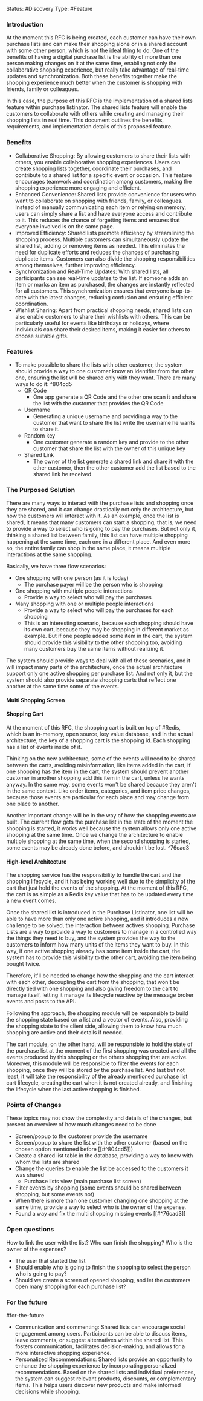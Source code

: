 Status: #Discovery 
Type: #Feature 


### Introduction

At the moment this RFC is being created, each customer can have their own purchase lists and can make their shopping alone or in a shared account with some other person, which is not the ideal thing to do. One of the benefits of having a digital purchase list is the ability of more than one person making changes on it at the same time, enabling not only the collaborative shopping experience, but really take advantage of real-time updates and synchronization. Both these benefits together make the shopping experience much better when the customer is shopping with friends, family or colleagues.

In this case, the purpose of this RFC is the implementation of a shared lists feature within purchase listinator. The shared lists feature will enable the customers to collaborate with others while creating and managing their shopping lists in real time. This document outlines the benefits, requirements, and implementation details of this proposed feature.

### Benefits

- Collaborative Shopping: By allowing customers to share their lists with others, you enable collaborative shopping experiences. Users can create shopping lists together, coordinate their purchases, and contribute to a shared list for a specific event or occasion. This feature encourages teamwork and coordination among customers, making the shopping experience more engaging and efficient.
- Enhanced Convenience: Shared lists provide convenience for users who want to collaborate on shopping with friends, family, or colleagues. Instead of manually communicating each item or relying on memory, users can simply share a list and have everyone access and contribute to it. This reduces the chance of forgetting items and ensures that everyone involved is on the same page.
- Improved Efficiency: Shared lists promote efficiency by streamlining the shopping process. Multiple customers can simultaneously update the shared list, adding or removing items as needed. This eliminates the need for duplicate efforts and reduces the chances of purchasing duplicate items. Customers can also divide the shopping responsibilities among themselves, further improving efficiency.
- Synchronization and Real-Time Updates: With shared lists, all participants can see real-time updates to the list. If someone adds an item or marks an item as purchased, the changes are instantly reflected for all customers. This synchronization ensures that everyone is up-to-date with the latest changes, reducing confusion and ensuring efficient coordination.
- Wishlist Sharing: Apart from practical shopping needs, shared lists can also enable customers to share their wishlists with others. This can be particularly useful for events like birthdays or holidays, where individuals can share their desired items, making it easier for others to choose suitable gifts.

### Features
- To make possible to share the lists with other customer, the system should provide a way to one customer know an identifier from the other one, ensuring the list will be shared only with they want. There are many ways to do it: ^804cd5
	- QR Code
		- One app generate a QR Code and the other one scan it and share the list with the customer that provides the QR Code
	- Username 
		- Generating a unique username and providing a way to the customer that want to share the list write the username he wants to share it.
	- Random key
		- One customer generate a random key and provide to the other customer that share the list with the owner of this unique key
	- Shared Link
		- The owner of the list generate a shared link and share it with the other customer, then the other customer add the list based to the shared link he received

### The Purposed Solution
There are many ways to interact with the purchase lists and shopping once they are shared, and it can change drastically not only the architecture, but how the customers will interact with it. As an example, once the list is shared, it means that many customers can start a shopping, that is, we need to provide a way to select who is going to pay the purchases. But not only it, thinking a shared list between family, this list can have multiple shopping happening at the same time, each one in a different place. And even more so, the entire family can shop in the same place, it means multiple interactions at the same shopping.

Basically, we have three flow scenarios:
- One shopping with one person (as it is today)
	- The purchase payer will be the person who is shopping
- One shopping with multiple people interactions 
	- Provide a way to select who will pay the purchases
- Many shopping with one or multiple people interactions
	- Provide a way to select who will pay the purchases for each shopping
	- This is an interesting scenario, because each shopping should have its own cart, because they may be shopping in different market as example. But if one people added some item in the cart, the system should provide this visibility to the other shopping too, avoiding many customers buy the same items without realizing it.

The system should provide ways to deal with all of these scenarios, and it will impact many parts of the architecture, once the actual architecture support only one active shopping per purchase list. And not only it, but the system should also provide separate shopping carts that reflect one another at the same time some of the events.


#### Multi Shopping Screen

#### Shopping Cart
At the moment of this RFC, the shopping cart is built on top of #Redis, which is an in-memory, open source, key value database, and in the actual architecture, the key of a shopping cart is the shopping id. Each shopping has a list of events inside of it.

Thinking on the new architecture, some of the events will need to be shared between the carts, avoiding misinformation, like items added in the cart, if one shopping has the item in the cart, the system should prevent another customer in another shopping add this item in the cart, unless he wants anyway.
In the same way, some events won't be shared because they aren't in the same context. Like order items, categories, and item price changes, because those events are particular for each place and may change from one place to another.

Another important change will be in the way of how the shopping events are built. The current flow gets the purchase list in the state of the moment the shopping is started, it works well because the system allows only one active shopping at the same time. Once we change the architecture to enable multiple shopping at the same time, when the second shopping is started, some events may be already done before, and shouldn't be lost. ^76cad3

#### High-level Architecture

The shopping service has the responsibility to handle the cart and the shopping lifecycle, and it has being working well due to the simplicity of the cart that just hold the events of the shopping. At the moment of this RFC, the cart is as simple as a Redis key value that has to be updated every time a new event comes. 

Once the shared list is introduced in the Purchase Listinator, one list will be able to have more than only one active shopping, and it introduces a new challenge to be solved, the interaction between actives shopping. Purchase Lists are a way to provide a way to customers to manage in a controlled way the things they need to buy, and the system provides the way to the customers to inform how many units of the items they want to buy. In this way, if one active shopping already has some item inside the cart, the system has to provide this visibility to the other cart, avoiding the item being bought twice.

Therefore, it'll be needed to change how the shopping and the cart interact with each other, decoupling the cart from the shopping, that won't be directly tied with one shopping and also giving freedom to the cart to manage itself, letting it manage its lifecycle reactive by the message broker events and posts to the API.

Following the approach, the shopping module will be responsible to build the shopping state based on a list and a vector of events. Also, providing the shopping state to the client side, allowing them to know how much shopping are active and their details if needed. 

The cart module, on the other hand, will be responsible to hold the state of the purchase list at the moment of the first shopping was created and all the events produced by this shopping or the others shopping that are active. Moreover, this module will be responsible to filter the events for each shopping, once they will be stored by the purchase list. And last but not least, it will take the responsibility of the already mentioned purchase list cart lifecycle, creating the cart when it is not created already, and finishing the lifecycle when the last active shopping is finished.


### Points of Changes
These topics may not show the complexity and details of the changes, but present an overview of how much changes need to be done
- Screen/popup to the customer provide the username
- Screen/popup to share the list with the other customer (based on the chosen option mentioned before [[#^804cd5]])
- Create a shared list table in the database, providing a way to know with whom the lists are shared 
- Change the queries to enable the list be accessed to the customers it was shared
	- Purchase lists view (main purchase list screen)
- Filter events by shopping (some events should be shared between shopping, but some events not)
- When there is more than one customer changing one shopping at the same time, provide a way to select who is the owner of the expense.
- Found a way and fix the multi shopping missing events [[#^76cad3]]

### Open questions
How to link the user with the list?
Who can finish the shopping?
Who is the owner of the expenses? 
- The user that started the list
- Should enable who is going to finish the shopping to select the person who is going to pay?
- Should we create a screen of opened shopping, and let the customers open many shopping for each purchase list?


### For the future 
#for-the-future
- Communication and commenting: Shared lists can encourage social engagement among users. Participants can be able to discuss items, leave comments, or suggest alternatives within the shared list. This fosters communication, facilitates decision-making, and allows for a more interactive shopping experience. 
- Personalized Recommendations: Shared lists provide an opportunity to enhance the shopping experience by incorporating personalized recommendations. Based on the shared lists and individual preferences, the system can suggest relevant products, discounts, or complementary items. This helps users discover new products and make informed decisions while shopping.